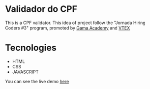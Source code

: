 # Validador do CPF
This is a CPF validator.  This idea of project follow 
the "Jornada Hiring Coders #3" program, promoted by [Gama Academy](https://www.gama.academy/) and [VTEX](https://vtex.com/us-en/)

# Tecnologies
* HTML
* CSS
* JAVASCRIPT

You can see the live demo [here](https://fariasmi.github.io/validacao-cpf/)
